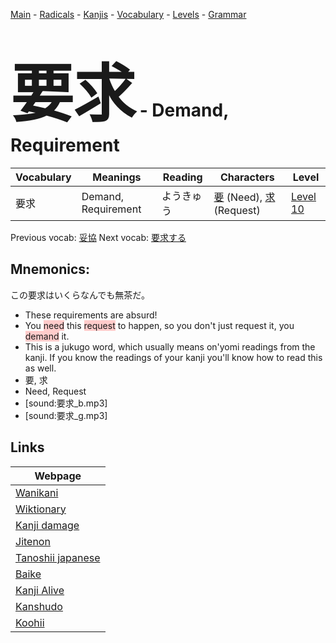 <style> bigfont {font-size: 100px}</style>
[Main](../README.md) -
[Radicals](../radicals.md) -
[Kanjis](../kanjis.md) -
[Vocabulary](../vocabulary.md) -
[Levels](../levels.md) -
[Grammar](../grammar.md)
# <bigfont> 要求</bigfont> - Demand, Requirement 

| Vocabulary | Meanings | Reading | Characters | Level |
| --- | --- | --- | --- | --- |
| 要求 | Demand, Requirement | ようきゅう |  [要](../kanjis/要.md) (Need), [求](../kanjis/求.md) (Request) | [Level 10](../levels/wk_level10.md) |

Previous vocab: [妥協](妥協.md) Next vocab: [要求する](要求する.md) 

## Mnemonics:
この要求はいくらなんでも無茶だ。
* These requirements are absurd!
* You <span style="background-color:#ffcccb"> need</span> this <span style="background-color:#ffcccb"> request</span> to happen, so you don't just request it, you <span style="background-color:#ffcccb"> demand</span> it.
* This is a jukugo word, which usually means on'yomi readings from the kanji. If you know the readings of your kanji you'll know how to read this as well.
* 要, 求
* Need, Request
* [sound:要求_b.mp3]
* [sound:要求_g.mp3]


## Links 

| Webpage |
| --- |
| [Wanikani          ](https://www.wanikani.com/kanji/要求) |
| [Wiktionary        ](https://en.wiktionary.org/wiki/要求) |
| [Kanji damage      ](http://www.kanjidamage.com/kanji/search?utf8=✓&q=要求) |
| [Jitenon           ](https://jitenon.com/kanji/要求) |
| [Tanoshii japanese ](https://www.tanoshiijapanese.com/dictionary/kanji.cfm?k=要求) |
| [Baike             ](https://baike.baidu.com/item/要求) |
| [Kanji Alive       ](https://app.kanjialive.com/要求) |
| [Kanshudo          ](https://www.kanshudo.com/searchmn?q=要求) |
| [Koohii            ](https://kanji.koohii.com/study/kanji/要求) |
